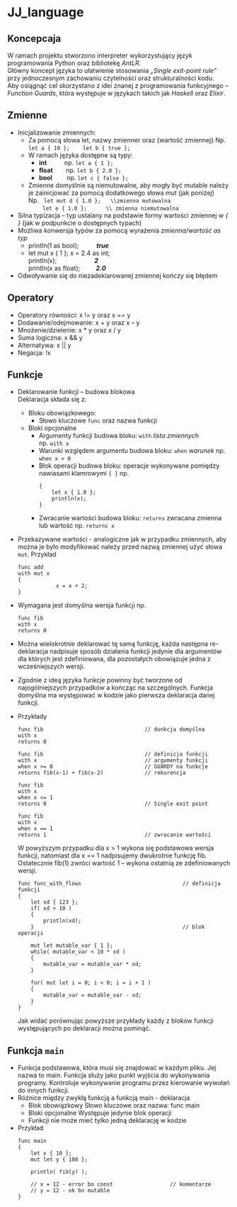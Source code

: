 # JJ_language
## Koncepcaja
W ramach projektu stworzono interpreter wykorzystujący język programowania Python oraz bibliotekę *AntLR*.\
Główny koncept języka to ułatwienie stosowania *„Single exit-point rule”* przy jednoczesnym zachowaniu czytelności oraz strukturalności kodu.\
Aby osiągnąć cel skorzystano z idei znanej z programowania funkcyjnego – *Function Guards*, która występuje w językach takich jak *Haskell* oraz *Elixir*.

## Zmienne
- Inicjalizowanie zmiennych:
    - Za pomocą słowa let, nazwy zmienner oraz {wartość zmiennej}
        Np.  	```let a { 10 };```
             &emsp;  &nbsp; ```let b { true };```
    - W ramach języka dostępne są typy:
        - **int** &emsp; &emsp; np. ```let a { 1 };```
        - **float**	&emsp; &nbsp; np. ```let b { 2.0 };```
        - **bool** &emsp; &ensp; np. ```let c { false };```
    - Zmienne domyślnie są niemutowalne, aby mogły być mutable należy je zainicjować za pomocą dodatkowego słowa *mut* (jak poniżej)\
    Np. &nbsp;	```let mut d { 1.0 };	\\zmienna mutowalna```\
    &emsp; &emsp;```let e { 1.0 };		\\ zmienna niemutowalna```
- Silna typizacja – typ ustalany na podstawie formy wartości zmiennej w *{ }* (jak w podpunkcie o dostępnych typach)
- Możliwa konwersja typów za pomocą wyrażenia *zmienna/wartość as typ*
    - println(1 as bool); &emsp; &emsp; ***true***
    - let mut x { 1 }; 
        x = 2.4 as int;\
        println(x); &emsp;&emsp;&emsp;&emsp;&emsp;&ensp; ***2***\
        println(x as float);&emsp;&emsp; &nbsp;***2.0***
- Odwoływanie się do niezadeklarowanej zmiennej kończy się błędem
## Operatory
-	Operatory równości: x != y oraz  x == y
-	Dodawanie/odejmowanie: x + y oraz x – y
-	Mnożenie/dzielenie: x * y oraz x / y
-	Suma logiczna: x && y
-	Alternatywa: x || y
-	Negacja: !x
## Funkcje
-	Deklarowanie funkcji – budowa blokowa\
    Deklaracja składa się z:
    -	Bloku obowiązkowego:
        - Słowo kluczowe ```func``` oraz nazwa funkcji
    -	Bloki opcjonalne
        - Argumenty funkcji 
            budowa bloku: ```with``` *lista zmiennych*\
            np. ```with x```
        - Warunki względem argumentu
             budowa bloku: ```when``` *warunek* 
            np. ```when x > 0```
        - Blok operacji
            budowa bloku: operacje wykonywane pomiędzy nawiasami klamrowymi ```{ }```
            np. 
            ```
            {
                let x { 1.0 };
                println(x);
            }
            ```
        - Zwracanie wartości
            budowa bloku: ```returns``` zwracana zmienna lub wartość
            np. ```returns x```
-	Przekazywane wartości - analogiczne jak w przypadku zmiennych, aby można je było modyfikować należy przed nazwą zmiennej użyć słowa ```mut```.
    Przykład
    ```
    func add
    with mut x
    {
        	    x = x + 2; 
    }
    ```
-	Wymagana jest domyślna wersja funkcji
    np.
    ```
    func fib 
    with x 
    returns 0
    ```
-	Można wielokrotnie deklarować tę samą funkcję, każda następna re-deklaracja nadpisuje sposób działania funkcji jedynie dla argumentów dla których jest zdefiniowana, dla pozostałych obowiązuje jedna z wcześniejszych wersji.
-	Zgodnie z ideą języka funkcje powinny być tworzone od najogólniejszych przypadków a kończąc na szczególnych. Funkcja domyślna ma występować w kodzie jako pierwsza deklaracja danej funkcji.
-	Przykłady
    ```
    func fib                                // dunkcja domyślna
    with x 
    returns 0
    
    func fib                                // definicja funkcji
    with x                                  // argumenty funkcji
    when x >= 0                             // GUARDY na funkcje
    returns fib(x-1) + fib(x-2)             // rekurencja 
    
    func fib
    with x
    when x <= 1 
    returns 0                               // Single exit point
    
    func fib
    with x
    when x == 1
    returns 1                               // zwracanie wartości
    ```

    W powyższym przypadku dla x > 1 wykona się podstawowa wersja funkcji, natomiast dla x == 1 nadpisujemy dwukrotnie funkcję fib. Ostatecznie fib(1) zwróci wartość 1 – wykona ostatnią ze zdefiniowanych wersji.

    ```
    func func_with_flows                                // definicja funkcji
    { 
        let xd { 123 }; 
        if( xd > 10 )
        {
            println(xd); 
        }                                               // blok operacji
    
        mut let mutable_var { 1 }; 
        while( mutable_var < 10 * xd ) 
        {
            mutable_var = mutable_var * xd;
        }
    
        for( mut let i = 0; i < 0; i = i + 1 )
        {
            mutable_var = mutable_var - xd;
        }
    }
    ```

    Jak widać porównując powyższe przykłady każdy z bloków funkcji występujących po deklaracji można pominąć.

## Funkcja ```main```
-	Funkcja podstawowa, która musi się znajdować w każdym pliku. Jej nazwa to main. Funkcja służy jako punkt wyjścia do wykonywania programy. Kontroluje wykonywanie programu przez kierowanie wywołań do innych funkcji.
-	Różnice między zwykłą funkcją a funkcją main - deklaracja
    -	Blok obowiązkowy 
        Słowo kluczowe oraz nazwa: func main
    -	Bloki opcjonalne 
        Występuje jedynie blok operacji
    -	Funkcji nie może mieć tylko jedną deklarację w kodzie
  -	Przykład
      ```
      func main 
      {
          let x { 10 }; 
          mut let y { 100 }; 
    
          println( fib(y) );
    
          // x = 12 - error bo const                  // komentarze
          // y = 12 - ok bo mutable
      } 
      ```
